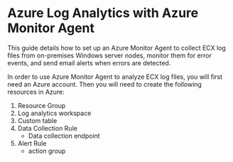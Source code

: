 # Azure Log Analytics with Azure Monitor Agent
This guide details how to set up an Azure Monitor Agent to collect ECX log files from on-premises Windows server nodes, monitor them for error events, and send email alerts when errors are detected.    

In order to use Azure Monitor Agent to analyze ECX log files, you will first need an Azure account. Then you will need to create the following resources in Azure:
1. Resource Group
2. Log analytics workspace
3. Custom table
4. Data Collection Rule
     - Data collection endpoint
5. Alert Rule
     - action group
